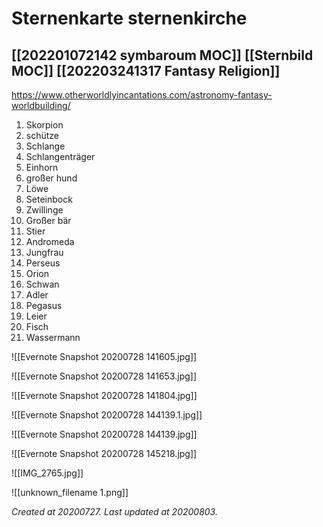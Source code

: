 # Sternenkarte sternenkirche
 [[202201072142 symbaroum MOC]] [[Sternbild MOC]] [[202203241317 Fantasy Religion]] 
---



<https://www.otherworldlyincantations.com/astronomy-fantasy-worldbuilding/>

1.  Skorpion 
2.  schütze
3.  Schlange
4.  Schlangenträger
5.  Einhorn 
6.  großer hund
7.  Löwe
8.  Seteinbock
9.  Zwillinge
10.  Großer bär
11.  Stier
12.  Andromeda
13.  Jungfrau
14.  Perseus
15.  Orion
16.  Schwan
17.  Adler
18.  Pegasus
19.  Leier
20.  Fisch
21.  Wassermann



![[Evernote Snapshot 20200728 141605.jpg]]

![[Evernote Snapshot 20200728 141653.jpg]]

![[Evernote Snapshot 20200728 141804.jpg]]

![[Evernote Snapshot 20200728 144139.1.jpg]]

![[Evernote Snapshot 20200728 144139.jpg]]

![[Evernote Snapshot 20200728 145218.jpg]]

![[IMG_2765.jpg]]

![[unknown_filename 1.png]]



_Created at 20200727._
_Last updated at 20200803._



